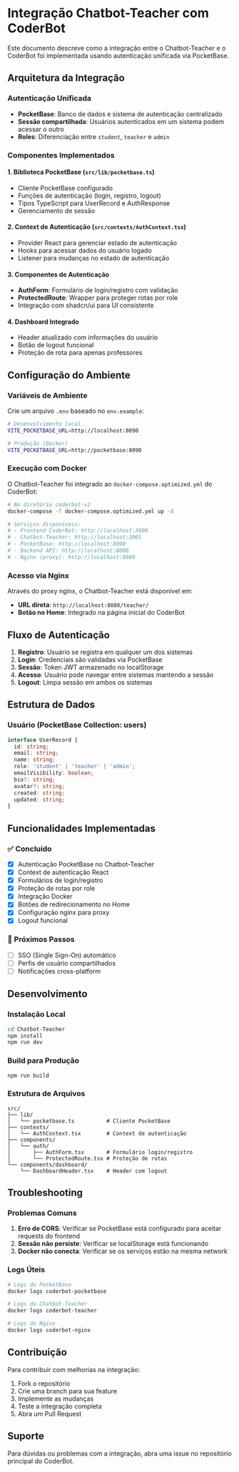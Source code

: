 # Integração Chatbot-Teacher com CoderBot

Este documento descreve como a integração entre o Chatbot-Teacher e o CoderBot foi implementada usando autenticação unificada via PocketBase.

## Arquitetura da Integração

### Autenticação Unificada
- **PocketBase**: Banco de dados e sistema de autenticação centralizado
- **Sessão compartilhada**: Usuários autenticados em um sistema podem acessar o outro
- **Roles**: Diferenciação entre `student`, `teacher` e `admin`

### Componentes Implementados

#### 1. Biblioteca PocketBase (`src/lib/pocketbase.ts`)
- Cliente PocketBase configurado
- Funções de autenticação (login, registro, logout)
- Tipos TypeScript para UserRecord e AuthResponse
- Gerenciamento de sessão

#### 2. Context de Autenticação (`src/contexts/AuthContext.tsx`)
- Provider React para gerenciar estado de autenticação
- Hooks para acessar dados do usuário logado
- Listener para mudanças no estado de autenticação

#### 3. Componentes de Autenticação
- **AuthForm**: Formulário de login/registro com validação
- **ProtectedRoute**: Wrapper para proteger rotas por role
- Integração com shadcn/ui para UI consistente

#### 4. Dashboard Integrado
- Header atualizado com informações do usuário
- Botão de logout funcional
- Proteção de rota para apenas professores

## Configuração do Ambiente

### Variáveis de Ambiente
Crie um arquivo `.env` baseado no `env.example`:

```bash
# Desenvolvimento local
VITE_POCKETBASE_URL=http://localhost:8090

# Produção (Docker)
VITE_POCKETBASE_URL=http://pocketbase:8090
```

### Execução com Docker

O Chatbot-Teacher foi integrado ao `docker-compose.optimized.yml` do CoderBot:

```bash
# No diretório coderbot-v2
docker-compose -f docker-compose.optimized.yml up -d

# Serviços disponíveis:
# - Frontend CoderBot: http://localhost:3000
# - Chatbot-Teacher: http://localhost:3001
# - PocketBase: http://localhost:8090
# - Backend API: http://localhost:8000
# - Nginx (proxy): http://localhost:8080
```

### Acesso via Nginx
Através do proxy nginx, o Chatbot-Teacher está disponível em:
- **URL direta**: `http://localhost:8080/teacher/`
- **Botão no Home**: Integrado na página inicial do CoderBot

## Fluxo de Autenticação

1. **Registro**: Usuário se registra em qualquer um dos sistemas
2. **Login**: Credenciais são validadas via PocketBase
3. **Sessão**: Token JWT armazenado no localStorage
4. **Acesso**: Usuário pode navegar entre sistemas mantendo a sessão
5. **Logout**: Limpa sessão em ambos os sistemas

## Estrutura de Dados

### Usuário (PocketBase Collection: users)
```typescript
interface UserRecord {
  id: string;
  email: string;
  name: string;
  role: 'student' | 'teacher' | 'admin';
  emailVisibility: boolean;
  bio?: string;
  avatar?: string;
  created: string;
  updated: string;
}
```

## Funcionalidades Implementadas

### ✅ Concluído
- [x] Autenticação PocketBase no Chatbot-Teacher
- [x] Context de autenticação React
- [x] Formulários de login/registro
- [x] Proteção de rotas por role
- [x] Integração Docker
- [x] Botões de redirecionamento no Home
- [x] Configuração nginx para proxy
- [x] Logout funcional

### 🔄 Próximos Passos
- [ ] SSO (Single Sign-On) automático
- [ ] Perfis de usuário compartilhados
- [ ] Notificações cross-platform

## Desenvolvimento

### Instalação Local
```bash
cd Chatbot-Teacher
npm install
npm run dev
```

### Build para Produção
```bash
npm run build
```

### Estrutura de Arquivos
```
src/
├── lib/
│   └── pocketbase.ts          # Cliente PocketBase
├── contexts/
│   └── AuthContext.tsx        # Context de autenticação
├── components/
│   └── auth/
│       ├── AuthForm.tsx       # Formulário login/registro
│       └── ProtectedRoute.tsx # Proteção de rotas
└── components/dashboard/
    └── DashboardHeader.tsx    # Header com logout
```

## Troubleshooting

### Problemas Comuns

1. **Erro de CORS**: Verificar se PocketBase está configurado para aceitar requests do frontend
2. **Sessão não persiste**: Verificar se localStorage está funcionando
3. **Docker não conecta**: Verificar se os serviços estão na mesma network

### Logs Úteis
```bash
# Logs do PocketBase
docker logs coderbot-pocketbase

# Logs do Chatbot-Teacher
docker logs coderbot-teacher

# Logs do Nginx
docker logs coderbot-nginx
```

## Contribuição

Para contribuir com melhorias na integração:

1. Fork o repositório
2. Crie uma branch para sua feature
3. Implemente as mudanças
4. Teste a integração completa
5. Abra um Pull Request

## Suporte

Para dúvidas ou problemas com a integração, abra uma issue no repositório principal do CoderBot.
